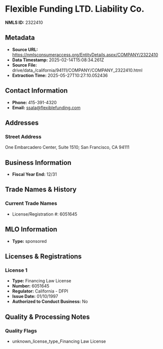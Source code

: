 # Flexible Funding LTD. Liability Co.

**NMLS ID:** 2322410

## Metadata
- **Source URL:** https://nmlsconsumeraccess.org/EntityDetails.aspx/COMPANY/2322410
- **Data Timestamp:** 2025-02-14T15:08:34.261Z
- **Source File:** drive/data_/california/94111/COMPANY/COMPANY_2322410.html
- **Extraction Time:** 2025-05-27T10:27:10.052436

## Contact Information
- **Phone:** 415-391-4320
- **Email:** ssala@flexiblefunding.com

## Addresses
### Street Address
One Embarcadero Center, Suite 1510; San Francisco, CA 94111

## Business Information
- **Fiscal Year End:** 12/31

## Trade Names & History
### Current Trade Names
- License/Registration #: 6051645

## MLO Information
- **Type:** sponsored

## Licenses & Registrations

### License 1
- **Type:** Financing Law License
- **Number:** 6051645
- **Regulator:** California - DFPI
- **Issue Date:** 01/10/1997
- **Authorized to Conduct Business:** No

## Quality & Processing Notes
### Quality Flags
- unknown_license_type_Financing Law License
